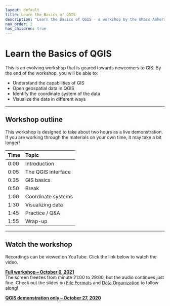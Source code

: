 ```yaml
---
layout: default
title: Learn the Basics of QGIS
description: "Learn the Basics of QGIS - a workshop by the UMass Amherst Libraries."
nav_order: 2
has_children: true
---
```


# Learn the Basics of QGIS

This is an evolving workshop that is geared towards newcomers to GIS. By the end of the workshop, you will be able to:
* Understand the capabilities of GIS
* Open geospatial data in QGIS
* Identify the coordinate system of the data
* Visualize the data in different ways

---
## Workshop outline

This workshop is designed to take about two hours as a live demonstration. If you are working through the materials on your own time, it may take a bit longer!

| Time | Topic |
| :--- | :--- |
| 0:00 | Introduction |
| 0:05 | The QGIS interface |
| 0:35 | GIS basics |
| 0:50 | Break |
| 1:00 | Coordinate systems |
| 1:30 | Visualizing data |
| 1:45 | Practice / Q&A |
| 1:55 | Wrap-up |

---
## Watch the workshop
Recordings can be viewed on YouTube. Click the link below to watch the video.

**[Full workshop – October 6, 2021](https://youtu.be/3jW9rH9hCvI)**<br>
The screen freezes from minute 21:00 to 29:00, but the audio continues just fine. Check out the slides on [File Formats](https://umass-gis.github.io/workshops/content/basics-qgis/gis-basics.html#file-formats) and [Data Organization](https://umass-gis.github.io/workshops/content/basics-qgis/gis-basics.html#data-organization) to follow along!

**[QGIS demonstration only – October 27, 2020](https://youtu.be/y3ViVxaSuT4)**
